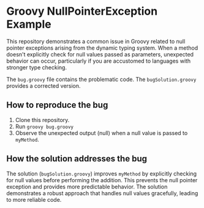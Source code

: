 # Groovy NullPointerException Example

This repository demonstrates a common issue in Groovy related to null pointer exceptions arising from the dynamic typing system.  When a method doesn't explicitly check for null values passed as parameters, unexpected behavior can occur, particularly if you are accustomed to languages with stronger type checking.

The `bug.groovy` file contains the problematic code.  The `bugSolution.groovy` provides a corrected version.

## How to reproduce the bug
1.  Clone this repository.
2.  Run `groovy bug.groovy`
3.  Observe the unexpected output (null) when a null value is passed to `myMethod`.

## How the solution addresses the bug
The solution (`bugSolution.groovy`) improves `myMethod` by explicitly checking for null values before performing the addition.  This prevents the null pointer exception and provides more predictable behavior.  The solution demonstrates a robust approach that handles null values gracefully, leading to more reliable code.